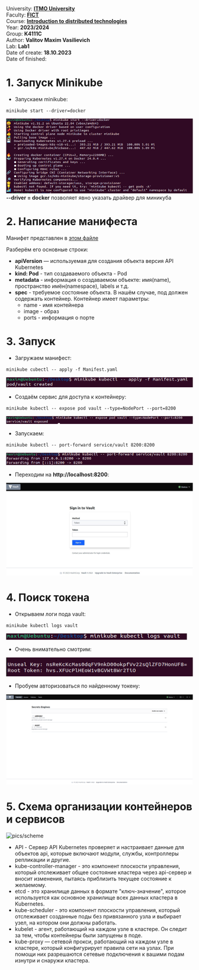 University: **[ITMO University](https://itmo.ru/ru/)**  
Faculty: **[FICT](https://fict.itmo.ru)**  
Course: **[Introduction to distributed technologies](https://github.com/itmo-ict-faculty/introduction-to-distributed-technologies)**  
Year: **2023/2024**  
Group: **K4111C**  
Author: **Valitov Maxim Vasilievich**  
Lab: **Lab1**  
Date of create: **18.10.2023**  
Date of finished:

# 1. Запуск Minikube
- Запускаем minikube: 
```
minikube start --driver=docker
```
![pics/1](https://github.com/KrastelKiren/2023_2024-introduction_to_distributed_technologies-K4111C-valitov_m_v/blob/main/lab1/pics/1.png?raw=true)  
**--driver = docker** позволяет явно указать драйвер для миникуба
# 2. Написание манифеста
Манифет представлен в [этом файле](https://github.com/KrastelKiren/2023_2024-introduction_to_distributed_technologies-K4111C-valitov_m_v/blob/main/lab1/Manifest.yaml)

Разберём его основные строки:
- **apiVersion** — используемая для создания объекта версия API Kubernetes
- **kind: Pod** - тип создаваемого объекта - Pod
- **metadata** - информация о создаваемом объекте: имя(name), пространство имён(namespace), labels и т.д.
- **spec** - требуемое состояние объекта. В нашём случае, под должен содержать контейнер. Контейнер имеет параметры:  
  - name - имя контейнера  
  - image - образ  
  - ports - информация о порте  

# 3. Запуск
- Загружаем манифест:
```
minikube cubectl -- apply -f Manifest.yaml
```
![pics/2](https://github.com/KrastelKiren/2023_2024-introduction_to_distributed_technologies-K4111C-valitov_m_v/blob/main/lab1/pics/2.png?raw=true)  

- Создаём сервис для доступа к контейнеру:
```
minikube kubectl -- expose pod vault --type=NodePort --port=8200
```
![pics/3](https://github.com/KrastelKiren/2023_2024-introduction_to_distributed_technologies-K4111C-valitov_m_v/blob/main/lab1/pics/3.png?raw=true)  
- Запускаем:
```
minikube kubectl -- port-forward service/vault 8200:8200
```
![pics/4](https://github.com/KrastelKiren/2023_2024-introduction_to_distributed_technologies-K4111C-valitov_m_v/blob/main/lab1/pics/4.png?raw=true)  
- Переходим на **http://localhost:8200**:

![pics/8](https://github.com/KrastelKiren/2023_2024-introduction_to_distributed_technologies-K4111C-valitov_m_v/blob/main/lab1/pics/8.png?raw=true)  

# 4. Поиск токена
- Открываем логи пода vault:
```
minikube kubectl logs vault
```
![pics/5](https://github.com/KrastelKiren/2023_2024-introduction_to_distributed_technologies-K4111C-valitov_m_v/blob/main/lab1/pics/5.png?raw=true)  
- Очень внимательно смотрим:

![pics/6](https://github.com/KrastelKiren/2023_2024-introduction_to_distributed_technologies-K4111C-valitov_m_v/blob/main/lab1/pics/6.png?raw=true)  
- Пробуем авторизоваться по найденному токену:

![pics/7](https://github.com/KrastelKiren/2023_2024-introduction_to_distributed_technologies-K4111C-valitov_m_v/blob/main/lab1/pics/7.png?raw=true)  

# 5. Схема организации контейнеров и сервисов
![pics/scheme]([https://github.com/KrastelKiren/2023_2024-introduction_to_distributed_technologies-K4111C-valitov_m_v/blob/main/lab1/pics/5.png?raw=true](https://github.com/KrastelKiren/2023_2024-introduction_to_distributed_technologies-K4111C-valitov_m_v/blob/main/lab1/pics/ЛР1.drawio)https://github.com/KrastelKiren/2023_2024-introduction_to_distributed_technologies-K4111C-valitov_m_v/blob/main/lab1/pics/ЛР1.drawio)

- API - Сервер API Kubernetes проверяет и настраивает данные для объектов api, которые включают модули, службы, контроллеры репликации и другие.
- kube-controller-manager - это компонент плоскости управления, который отслеживает общее состояние кластера через api-сервер и вносит изменения, пытаясь приблизить текущее состояние к желаемому.
- etcd - это хранилище данных в формате "ключ-значение", которое используется как основное хранилище всех данных кластера в Kubernetes.
- kube-scheduler - это компонент плоскости управления, который отслеживает созданные поды без привязанного узла и выбирает узел, на котором они должны работать.
- kubelet - агент, работающий на каждом узле в кластере. Он следит за тем, чтобы контейнеры были запущены в поде.
- kube-proxy — сетевой прокси, работающий на каждом узле в кластере, который конфигурирует правила сети на узлах. При помощи них разрешаются сетевые подключения к вашими подам изнутри и снаружи кластера.
